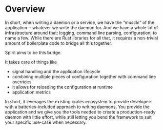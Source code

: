 # Overview

In short, when writing a daemon or a service, we have the *"muscle"* of the
application ‒ whatever we write the daemon for. And we have a whole lot of
infrastructure around that: logging, command line parsing, configuration, to
name a few. While there are Rust libraries for all that, it requires a
non-trivial amount of boilerplate code to bridge all this together.

Spirit aims to be this bridge. 

It takes care of things like

- signal handling and the application lifecycle
- combining multiple pieces of configuration together with command line
  overrides
- it allows for reloading the configuration at runtime
- application metrics

In short, it leverages the existing crates ecosystem to provide developers
with a batteries-included approach to writing daemons. You provide the
application and we give you the tools needed to create a production-ready
daemon with little effort, while still letting you bend the framework
to suit your specific use-case when necessary.

